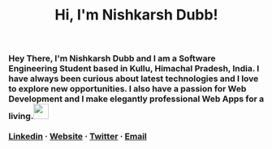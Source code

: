 <h1 align="center"> Hi, I'm Nishkarsh Dubb!</h1>
<br>
<h3 >Hey There, I'm Nishkarsh Dubb and I am a Software Engineering Student based in Kullu, Himachal Pradesh, India. I have always been curious about latest technologies and I love to explore new opportunities. I also have a passion for Web Development and I make elegantly professional Web Apps for a living.<img src="https://media.giphy.com/media/WUlplcMpOCEmTGBtBW/giphy.gif" width="30"> 
  
  <br />
  <br />
    <a href="https://www.linkedin.com/in/nishkarsh-dubb/">Linkedin</a>
    ·
    <a href="http://nishkarshdubb.herokuapp.com/">Website</a>
    ·
    <a href="https://twitter.com/DubbNishkarsh">Twitter</a>
    ·
    <a href="mailto:nishdubb11@gmail.com">Email</a>
    
</h3>

  

  



